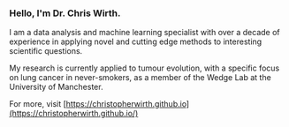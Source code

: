 ### Hello, I'm Dr. Chris Wirth.

I am a data analysis and machine learning specialist with over a decade of experience in applying novel and cutting edge methods to interesting scientific questions.

My research is currently applied to tumour evolution, with a specific focus on lung cancer in never-smokers, as a member of the Wedge Lab at the University of Manchester.

For more, visit [https://christopherwirth.github.io](https://christopherwirth.github.io/)
